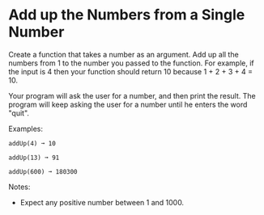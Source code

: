# Add up the Numbers from a Single Number

Create a function that takes a number as an argument. Add up all the numbers from 1 to the number you passed to the function. For example, if the input is 4 then your function should return 10 because 1 + 2 + 3 + 4 = 10.

Your program will ask the user for a number, and then print the result. The program will keep asking the user for a number until he enters the word "quit".

Examples:
```
addUp(4) ➞ 10

addUp(13) ➞ 91

addUp(600) ➞ 180300
```

Notes:
* Expect any positive number between 1 and 1000.
